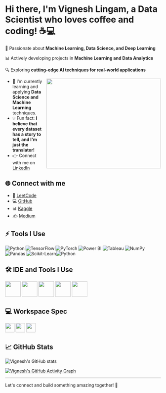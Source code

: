 # Hi there, I'm Vignesh Lingam, a Data Scientist who loves coffee and coding! ☕💻

🚀 Passionate about **Machine Learning, Data Science, and Deep Learning**

📊 Actively developing projects in **Machine Learning and Data Analytics**

🔍 Exploring **cutting-edge AI techniques for real-world applications**

<img align="right" width="370" height="290" src="https://i.pinimg.com/originals/47/f0/34/47f0342cec72b800463bf003eac1257e.gif">

- 🌱 I’m currently learning and applying **Data Science and Machine Learning** techniques.
- 💡 Fun fact: **I believe that every dataset has a story to tell, and I'm just the translator!**
- 👉 Connect with me on [LinkedIn](https://www.linkedin.com/in/vigneshlingam03/)

## 🌐 Connect with me

- 📝 [LeetCode](https://leetcode.com/u/vigneshlingam/)
- 💻 [GitHub](https://github.com/Vigneshlingam03)
- 📊 [Kaggle](https://www.kaggle.com/work)
- ✍️ [Medium](https://medium.com/@vigneshlingamoffl)

## ⚡ Tools I Use

![Python](https://img.shields.io/badge/Python-3776AB?style=for-the-badge&logo=python&logoColor=white) ![TensorFlow](https://img.shields.io/badge/TensorFlow-FF6F00?style=for-the-badge&logo=tensorflow&logoColor=white) ![PyTorch](https://img.shields.io/badge/PyTorch-EE4C2C?style=for-the-badge&logo=pytorch&logoColor=white) ![Power BI](https://img.shields.io/badge/Power%20BI-F2C811?style=for-the-badge&logo=powerbi&logoColor=black) ![Tableau](https://img.shields.io/badge/Tableau-E97627?style=for-the-badge&logo=tableau&logoColor=white) ![NumPy](https://img.shields.io/badge/NumPy-013243?style=for-the-badge&logo=numpy&logoColor=white) ![Pandas](https://img.shields.io/badge/Pandas-150458?style=for-the-badge&logo=pandas&logoColor=white) ![Scikit-Learn](https://img.shields.io/badge/Scikit--Learn-F7931E?style=for-the-badge&logo=scikit-learn&logoColor=white)![Python](https://img.shields.io/badge/Python-3776AB?style=for-the-badge&logo=python&logoColor=white)


## 🛠️ IDE and Tools I Use

<img height="50" width="50" src="https://img.icons8.com/color/48/000000/visual-studio-code-2019.png"/> 
<img height="50" width="50" src="https://img.icons8.com/color/48/000000/pycharm.png"/> 
<img height="50" width="50" src="https://img.icons8.com/color/48/000000/jupyter.png"/> 
<img height="50" width="50" src="https://img.icons8.com/dusk/64/000000/anaconda.png"/> 
<img height="50" width="50" src="https://img.icons8.com/color/48/000000/github.png"/>

## 💻 Workspace Spec

<img height="30" src="https://img.shields.io/badge/Lenovo-LOQ_NVIDIA_2050-EB0000?style=for-the-badge&logo=lenovo&logoColor=white"/> 
<img height="30" src="https://img.shields.io/badge/NVIDIA-RTX_2050-76B900?style=for-the-badge&logo=nvidia&logoColor=white"/>  
<img height="30" src="https://img.shields.io/badge/AMD-Ryzen_5-ED1C24?style=for-the-badge&logo=amd&logoColor=white"/> 

## 📈 GitHub Stats

![Vignesh's GitHub stats](https://github-readme-stats.vercel.app/api?username=Vigneshlingam03&theme=dark&show_icons=true&&hide=issues,contribs)


[![Vignesh's GitHub Activity Graph](https://github-readme-activity-graph.vercel.app/graph?username=Vigneshlingam03&bg_color=000000&color=ffffff&line=51f565&point=ffffff&area=true&hide_border=true)](https://github.com/ashutosh00710/github-readme-activity-graph)

---

Let's connect and build something amazing together! 🚀
